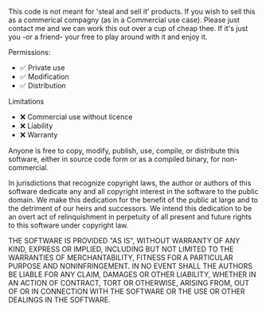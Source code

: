 This code is not meant for 'steal and sell it' products. If you wish to sell this as a commerical compagny (as in a Commercial use case). Please just contact me and we can work this out over a cup of cheap thee.
If it's just you -or a friend- your free to play around with it and enjoy it.

Permissions:
- ✅ Private use
- ✅ Modification
- ✅ Distribution

Limitations
- ❌ Commercial use without licence
- ❌ Liability
- ❌ Warranty


Anyone is free to copy, modify, publish, use, compile, or distribute this software, either in source code form or as a compiled binary, for non-commercial.

In jurisdictions that recognize copyright laws, the author or authors of this software dedicate any and all copyright interest in the software to the public domain. We make this dedication for the benefit of the public at large and to the detriment of our heirs and successors. We intend this dedication to be an overt act of relinquishment in perpetuity of all present and future rights to this software under copyright law.

THE SOFTWARE IS PROVIDED "AS IS", WITHOUT WARRANTY OF ANY KIND, EXPRESS OR IMPLIED, INCLUDING BUT NOT LIMITED TO THE WARRANTIES OF MERCHANTABILITY, FITNESS FOR A PARTICULAR PURPOSE AND NONINFRINGEMENT. IN NO EVENT SHALL THE AUTHORS BE LIABLE FOR ANY CLAIM, DAMAGES OR OTHER LIABILITY, WHETHER IN AN ACTION OF CONTRACT, TORT OR OTHERWISE, ARISING FROM, OUT OF OR IN CONNECTION WITH THE SOFTWARE OR THE USE OR OTHER DEALINGS IN THE SOFTWARE.
